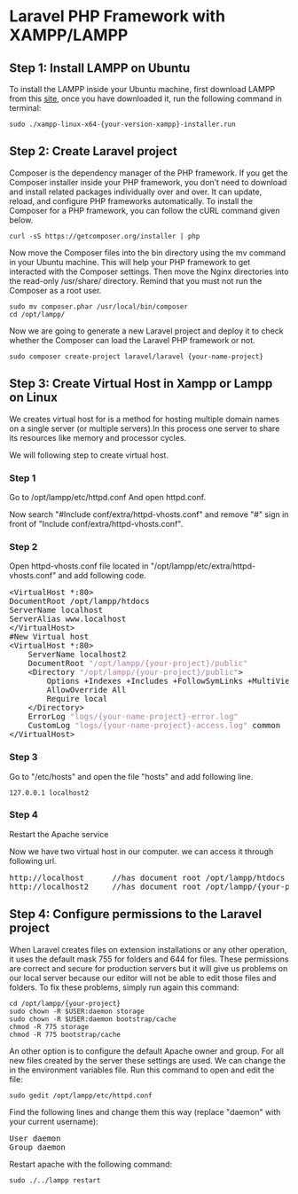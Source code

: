 # Laravel PHP Framework with XAMPP/LAMPP
## Step 1: Install LAMPP on Ubuntu
To install the LAMPP inside your Ubuntu machine, 
first download LAMPP from this [site](https://www.apachefriends.org/download.html), once you have downloaded it, run the following command in terminal:

`sudo ./xampp-linux-x64-{your-version-xampp}-installer.run`<br>

## Step 2: Create Laravel project
Composer is the dependency manager of the PHP framework. If you get the Composer installer inside your PHP framework, you don’t need to download and install related packages individually over and over. It can update, reload, and configure PHP frameworks automatically. To install the Composer for a PHP framework, you can follow the cURL command given below.

`curl -sS https://getcomposer.org/installer | php`

Now move the Composer files into the bin directory using the mv command in your Ubuntu machine. This will help your PHP framework to get interacted with the Composer settings. Then move the Nginx directories into the read-only /usr/share/ directory. Remind that you must not run the Composer as a root user.

`sudo mv composer.phar /usr/local/bin/composer`<br>
`cd /opt/lampp/`

Now we are going to generate a new Laravel project and deploy it to check whether the Composer can load the Laravel PHP framework or not.

`sudo composer create-project laravel/laravel {your-name-project}`

## Step 3: Create Virtual Host in Xampp or Lampp on Linux
We creates virtual host for is a method for hosting multiple domain names on a single server (or multiple servers).In this process one server to share its resources like memory and processor cycles.

We will following step to create virtual host.

### Step 1
Go to /opt/lampp/etc/httpd.conf And open httpd.conf.

Now search "#Include conf/extra/httpd-vhosts.conf" and remove "#" sign in front of "Include conf/extra/httpd-vhosts.conf".

### Step 2
Open httpd-vhosts.conf file located in "/opt/lampp/etc/extra/httpd-vhosts.conf" and add following code.

<pre>
&lt;VirtualHost *:80&gt;
DocumentRoot /opt/lampp/htdocs
ServerName localhost
ServerAlias www.localhost
&lt;/VirtualHost&gt;
#New Virtual host
&lt;VirtualHost *:80&gt;
    ServerName localhost2
    DocumentRoot <font color="#AD7FA8">&quot;/opt/lampp/{your-project}/public&quot;</font>
    &lt;Directory <font color="#AD7FA8">&quot;/opt/lampp/{your-project}/public&quot;</font>&gt;
        Options +Indexes +Includes +FollowSymLinks +MultiViews
        AllowOverride All
        Require local
    &lt;/Directory&gt;
    ErrorLog <font color="#AD7FA8">&quot;logs/{your-name-project}-error.log&quot;</font>
    CustomLog <font color="#AD7FA8">&quot;logs/{your-name-project}-access.log&quot;</font> common                              
&lt;/VirtualHost&gt;
</pre>
### Step 3
Go to "/etc/hosts" and open the file "hosts" and add following line.

`127.0.0.1 localhost2`<br/>

### Step 4
Restart the Apache service

Now we have two virtual host in our computer. we can access it through following url.
<pre>
http://localhost      //has document root /opt/lampp/htdocs
http://localhost2     //has document root /opt/lampp/{your-project}/public 
</pre>
## Step 4: Configure permissions to the Laravel project
When Laravel creates files on extension installations or any other operation, it uses the default mask 755 for folders and 644 for files. These permissions are correct and secure for production servers but it will give us problems on our local server because our editor will not be able to edit those files and folders. To fix these problems, simply run again this command:

`cd /opt/lampp/{your-project}`<br/>
`sudo chown -R $USER:daemon storage`<br/>
`sudo chown -R $USER:daemon bootstrap/cache`<br/>
`chmod -R 775 storage`<br/>
`chmod -R 775 bootstrap/cache`<br/>

An other option is to configure the default Apache owner and group. For all new files created by the server these settings are used. We can change the in the environment variables file. Run this command to open and edit the file:

`sudo gedit /opt/lampp/etc/httpd.conf`<br/>

Find the following lines and change them this way (replace "daemon" with your current username):
<pre>
User daemon
Group daemon
</pre>
Restart apache with the following command:

`sudo ./../lampp restart`
